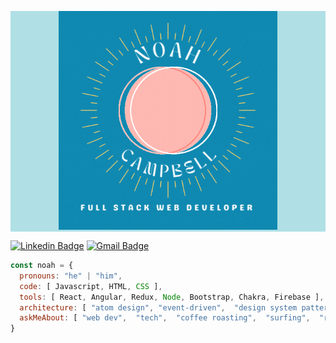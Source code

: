 <p align="center" style="background-color:powderblue;">
  <img src="images/NoahCampbellHeader.gif" width="350" height="auto" alt="animated" />
</p>

[![Linkedin Badge](https://img.shields.io/badge/-NoahlCampbell-blue?style=flat-square&logo=Linkedin&logoColor=white&link=https://www.linkedin.com/in/noah-l-campbell/)](https://www.linkedin.com/in/noah-l-campbell/)
[![Gmail Badge](https://img.shields.io/badge/-noahleecampbell@gmail.com-c14438?style=flat-square&logo=Gmail&logoColor=white&link=mailto:noahleecampbell@gmail.com)](mailto:noahleecampbell@gmail.com)

```javascript
const noah = {
  pronouns: "he" | "him",
  code: [ Javascript, HTML, CSS ],
  tools: [ React, Angular, Redux, Node, Bootstrap, Chakra, Firebase ],
  architecture: [ "atom design", "event-driven",  "design system pattern",  "single page animation" ],
  askMeAbout: [ "web dev",  "tech",  "coffee roasting",  "surfing",  "rock climbing" ]
}
```
